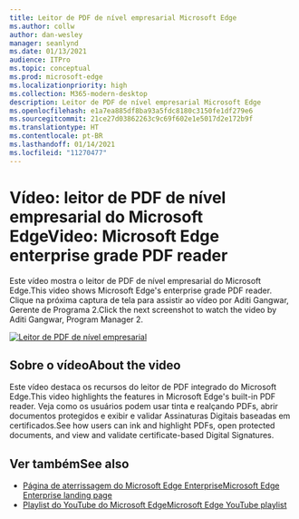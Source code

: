 ```yaml
---
title: Leitor de PDF de nível empresarial Microsoft Edge
ms.author: collw
author: dan-wesley
manager: seanlynd
ms.date: 01/13/2021
audience: ITPro
ms.topic: conceptual
ms.prod: microsoft-edge
ms.localizationpriority: high
ms.collection: M365-modern-desktop
description: Leitor de PDF de nível empresarial Microsoft Edge
ms.openlocfilehash: e1a7ea885df8ba93a5fdc8180c3150fe1df279e6
ms.sourcegitcommit: 21ce27d03862263c9c69f602e1e5017d2e172b9f
ms.translationtype: HT
ms.contentlocale: pt-BR
ms.lasthandoff: 01/14/2021
ms.locfileid: "11270477"
---
```

# <span data-ttu-id="5d839-103">Vídeo: leitor de PDF de nível empresarial do Microsoft Edge</span><span class="sxs-lookup"><span data-stu-id="5d839-103">Video: Microsoft Edge enterprise grade PDF reader</span></span>

<span data-ttu-id="5d839-104">Este vídeo mostra o leitor de PDF de nível empresarial do Microsoft Edge.</span><span class="sxs-lookup"><span data-stu-id="5d839-104">This video shows Microsoft Edge's enterprise grade PDF reader.</span></span> <span data-ttu-id="5d839-105">Clique na próxima captura de tela para assistir ao vídeo por Aditi Gangwar, Gerente de Programa 2.</span><span class="sxs-lookup"><span data-stu-id="5d839-105">Click the next screenshot to watch the video by Aditi Gangwar, Program Manager 2.</span></span>

[![Leitor de PDF de nível empresarial](media/microsoft-edge-video-pdf-reader/0.png)](http://www.youtube.com/watch?v=XWAqNQ0xAcE "Enterprise grade PDF reader")

## <span data-ttu-id="5d839-107">Sobre o vídeo</span><span class="sxs-lookup"><span data-stu-id="5d839-107">About the video</span></span>

<span data-ttu-id="5d839-108">Este vídeo destaca os recursos do leitor de PDF integrado do Microsoft Edge.</span><span class="sxs-lookup"><span data-stu-id="5d839-108">This video highlights the features in  Microsoft Edge's built-in PDF reader.</span></span> <span data-ttu-id="5d839-109">Veja como os usuários podem usar tinta e realçando PDFs, abrir documentos protegidos e exibir e validar Assinaturas Digitais baseadas em certificados.</span><span class="sxs-lookup"><span data-stu-id="5d839-109">See how users can ink and highlight PDFs, open protected documents, and view and validate certificate-based Digital Signatures.</span></span>

## <span data-ttu-id="5d839-110">Ver também</span><span class="sxs-lookup"><span data-stu-id="5d839-110">See also</span></span>

- [<span data-ttu-id="5d839-111">Página de aterrissagem do Microsoft Edge Enterprise</span><span class="sxs-lookup"><span data-stu-id="5d839-111">Microsoft Edge Enterprise landing page</span></span>](https://aka.ms/EdgeEnterprise)
- [<span data-ttu-id="5d839-112">Playlist do YouTube do Microsoft Edge</span><span class="sxs-lookup"><span data-stu-id="5d839-112">Microsoft Edge YouTube playlist</span></span>](https://www.youtube.com/playlist?list=PLXtHYVsvn_b-uXh1tMeYpT-0iD8tD3tFy)
